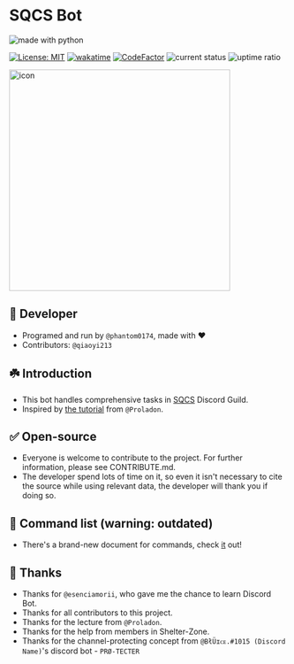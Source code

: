 # SQCS Bot

![made with python](https://forthebadge.com/images/badges/made-with-python.svg)

[![License: MIT](https://img.shields.io/badge/License-MIT-yellow.svg)](https://opensource.org/licenses/MIT)
[![wakatime](https://wakatime.com/badge/github/phantom0174/SQCS_bot.svg)](https://wakatime.com/badge/github/phantom0174/SQCS_bot)
[![CodeFactor](https://www.codefactor.io/repository/github/phantom0174/sqcs_bot/badge)](https://www.codefactor.io/repository/github/phantom0174/sqcs_bot)
![current status](https://img.shields.io/uptimerobot/status/m786417212-72995a6e32a6e120933f8255)
![uptime ratio](https://img.shields.io/uptimerobot/ratio/7/m786417212-72995a6e32a6e120933f8255)

<img src="https://i.imgur.com/RtOyptP.jpg" alt="icon" width=400>

## 🔧 Developer

- Programed and run by `@phantom0174`, made with ❤️️
- Contributors: `@qiaoyi213`

## ☘️ Introduction

- This bot handles comprehensive tasks in [SQCS](https://sqcs.ckcsc.net) Discord Guild.
- Inspired by [the tutorial](https://youtube.com/playlist?list=PLSCgthA1Anif1w6mKM3O6xlBGGypXtrtN) from `@Proladon`.

## ✅ Open-source

- Everyone is welcome to contribute to the project. For further information, please see CONTRIBUTE.md.
- The developer spend lots of time on it, so even it isn't necessary to cite the source while using relevant data, the developer will thank you if doing so.

## 📃 Command list (warning: outdated)

- There's a brand-new document for commands, check [it](https://github.com/SQCS-TW/Community-Structure/blob/main/Discord%20Guild%20Bot%20Team/SQCS%20Bot%20Command.md) out!

## 💖 Thanks

- Thanks for `@esenciamorii`, who gave me the chance to learn Discord Bot.
- Thanks for all contributors to this project.
- Thanks for the lecture from `@Proladon`.
- Thanks for the help from members in Shelter-Zone.
- Thanks for the channel-protecting concept from `@BłÜɪᴄᴇ.#1015 (Discord Name)`'s discord bot - `PRØ-TECTER`
